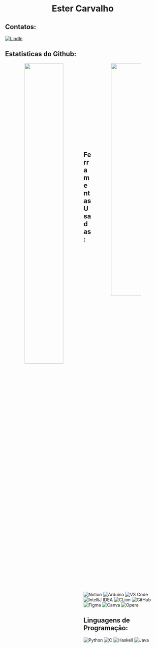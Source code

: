 <h1 align="center">Ester Carvalho</h1>  
<h2> Contatos:</h1> 

<!--[![Slack](https://img.shields.io/badge/Slack-000000?style=for-the-badge&logo=slack&logoColor=9745F5)](https://cesarschool.slack.com/team/U03UMFTL9QQ)-->
[![LindIn](https://img.shields.io/badge/LinkedIn-000000?style=for-the-badge&logo=linkedin&logoColor=9745F5)](https://www.linkedin.com/in/ester-acm/)


<h2>Estatisticas do Github:</h1>  
<div  align="center" style="margin-bottom:100px">
<img width=50% align="left"  src="https://github-readme-streak-stats.herokuapp.com?user=ester-acm&theme=midnight-purple&mode=weekly" />
<img width=44% align="right" src="https://github-readme-stats.vercel.app/api?username=ester-acm&hide=contribs,issues&count_private=true&show_icons=true&theme=midnight-purple"/>
</div>

&nbsp;

&nbsp;

&nbsp;

&nbsp;

&nbsp;

&nbsp;


<h2 align="left">Ferramentas Usadas:</h1>  


![Notion](https://img.shields.io/badge/Notion-000000?style=for-the-badge&logo=notion&logoColor=9745F5)
![Arduino](https://img.shields.io/badge/Arduino-000000?style=for-the-badge&logo=arduino&logoColor=9745F5)
![VS Code](https://img.shields.io/badge/VS%20Code-000000?style=for-the-badge&logo=visual-studio-code&logoColor=9745F5)
![IntelliJ IDEA](https://img.shields.io/badge/IntelliJIDEA-000000.svg?style=for-the-badge&logo=intellij-idea&logoColor=9745F5)
![CLion](https://img.shields.io/badge/CLion-black?style=for-the-badge&logo=clion&logoColor=9745F5)
![GitHub](https://img.shields.io/badge/GitHub-black?style=for-the-badge&logo=github&logoColor=9745F5)
![Figma](https://img.shields.io/badge/Figma-000000?style=for-the-badge&logo=figma&logoColor=9745F5)
![Canva](https://img.shields.io/badge/Canva-black?style=for-the-badge&logo=Canva&logoColor=9745F5)
![Opera](https://img.shields.io/badge/Opera-black?style=for-the-badge&logo=Opera&logoColor=9745F5)


<h2 align="left">Linguagens de Programação:</h1>  

![Python](https://img.shields.io/badge/python-black?style=for-the-badge&logo=python&logoColor=9745F5)
![C](https://img.shields.io/badge/c-black?style=for-the-badge&logo=c&logoColor=9745F5)
![Haskell](https://img.shields.io/badge/Haskell-black?style=for-the-badge&logo=haskell&logoColor=9745F5)
![Java](https://img.shields.io/badge/java-black?style=for-the-badge&logo=openjdk&logoColor=9745F5)


 <!--
**ester-acm/ester-acm** is a ✨ _special_ ✨ repository because its `README.md` (this file) appears on your GitHub profile.

Here are some ideas to get you started:

- 🔭 I’m currently working on ...
- 🌱 I’m currently learning ...
- 👯 I’m looking to collaborate on ...
- 🤔 I’m looking for help with ...
- 💬 Ask me about ...
- 📫 How to reach me: ...
- 😄 Pronouns: ...
- ⚡ Fun fact: ...
-->
